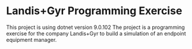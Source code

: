 # Landis+Gyr Programming Exercise
This project is using dotnet version 9.0.102
The project is a programming exercise for the company Landis+Gyr to build a simulation of an endpoint equipment manager.